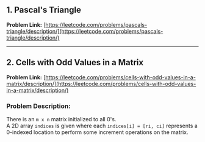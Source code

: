 ## 1. Pascal's Triangle  
**Problem Link:** [https://leetcode.com/problems/pascals-triangle/description/](https://leetcode.com/problems/pascals-triangle/description/)  

---

## 2. Cells with Odd Values in a Matrix  
**Problem Link:** [https://leetcode.com/problems/cells-with-odd-values-in-a-matrix/description/](https://leetcode.com/problems/cells-with-odd-values-in-a-matrix/description/)  

### Problem Description:  
There is an `m x n` matrix initialized to all 0's.  
A 2D array `indices` is given where each `indices[i] = [ri, ci]` represents a 0-indexed location to perform some increment operations on the matrix.  
